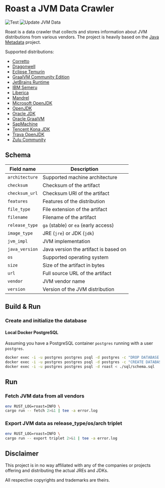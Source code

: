 # Roast a JVM Data Crawler

![Test](https://github.com/roele/roast/workflows/Build%20and%20Test/badge.svg)
![Update JVM Data](https://github.com/roele/roast/workflows/Update%20Data/badge.svg)

Roast is a data crawler that collects and stores information about JVM distributions from various vendors. The project
is heavily based on the [Java Metadata](https://github.com/joschi/java-metadata) project.

Supported distributions:

* [Corretto](https://aws.amazon.com/corretto/)
* [Dragonwell](https://cn.aliyun.com/product/dragonwell)
* [Eclipse Temurin](https://adoptium.net/)
* [GraalVM Community Edition](https://www.graalvm.org/)
* [JetBrains Runtime](https://github.com/JetBrains/JetBrainsRuntime/)
* [IBM Semeru](https://developer.ibm.com/languages/java/semeru-runtimes/)
* [Liberica](https://bell-sw.com/pages/downloads)
* [Mandrel](https://github.com/graalvm/mandrel)
* [Microsoft OpenJDK](https://www.microsoft.com/openjdk)
* [OpenJDK](https://jdk.java.net/)
* [Oracle JDK](https://www.oracle.com/java/)
* [Oracle GraalVM](https://www.graalvm.org/)
* [SapMachine](https://sap.github.io/SapMachine/)
* [Tencent Kona JDK](https://www.tencentcloud.com/document/product/845/48051)
* [Trava OpenJDK](https://github.com/TravaOpenJDK/)
* [Zulu Community](https://www.azul.com/downloads/)

## Schema

| Field name     | Description                           |
| -------------- | ------------------------------------- |
| `architecture` | Supported machine architecture        |
| `checksum`     | Checksum of the artifact              |
| `checksum_url` | Checksum URI of the artifact          |
| `features`     | Features of the distribution          |
| `file_type`    | File extension of the artifact        |
| `filename`     | Filename of the artifact              |
| `release_type` | `ga` (stable) or `ea` (early access)  |
| `image_type`   | JRE (`jre`) or JDK (`jdk`)            |
| `jvm_impl`     | JVM implementation                    |
| `java_version` | Java version the artifact is based on |
| `os`           | Supported operating system            |
| `size`         | Size of the artifact in bytes         |
| `url`          | Full source URL of the artifact       |
| `vendor`       | JVM vendor name                       |
| `version`      | Version of the JVM distribution       |

## Build & Run

### Create and initialize the database

#### Local Docker PostgreSQL

Assuming you have a PostgreSQL container `postgres` running with a user `postgres`.

```bash
docker exec -i -u postgres postgres psql -d postgres -c "DROP DATABASE roast;"
docker exec -i -u postgres postgres psql -d postgres -c "CREATE DATABASE roast;"
docker exec -i -u postgres postgres psql -d roast < ./sql/schema.sql
```

## Run

### Fetch JVM data from all vendors

```bash
env RUST_LOG=roast=INFO \
cargo run -- fetch 2>&1 | tee -a error.log
```

### Export JVM data as release_type/os/arch triplet

```bash
env RUST_LOG=roast=INFO \
cargo run -- export triplet 2>&1 | tee -a error.log
```

## Disclaimer

This project is in no way affiliated with any of the companies or projects offering and distributing the actual JREs and JDKs.

All respective copyrights and trademarks are theirs.
